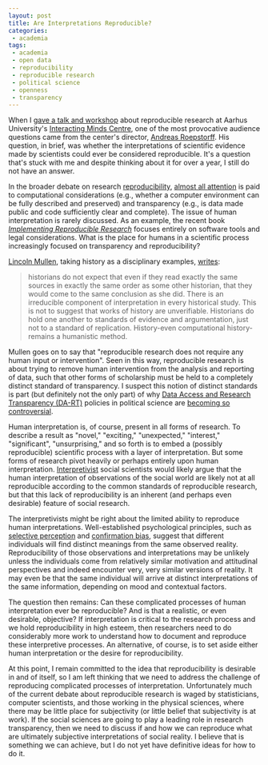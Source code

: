 ```yaml
---
layout: post
title: Are Interpretations Reproducible?
categories:
 - academia
tags:
 - academia
 - open data
 - reproducibility
 - reproducible research
 - political science
 - openness
 - transparency
---
```


When I [gave a talk and workshop](http://interactingminds.au.dk/events/single-events/artikel/reproducible-research-what-why-and-how/) about reproducible research at Aarhus University's [Interacting Minds Centre](http://interactingminds.au.dk/), one of the most provocative audience questions came from the center's director, [Andreas Roepstorff](http://pure.au.dk/portal/en/etnoroep@hum.au.dk). His question, in brief, was whether the interpretations of scientific evidence made by scientists could ever be considered reproducible. It's a question that's stuck with me and despite thinking about it for over a year, I still do not have an answer.

In the broader debate on research [reproducibility](http://thomasleeper.com/2015/05/open-science-language/), [almost all attention](http://stats.stackexchange.com/questions/14999/how-are-we-defining-reproducible-research) is paid to computational considerations (e.g., whether a computer environment can be fully described and preserved) and transparency (e.g., is data made public and code sufficiently clear and complete). The issue of human interpretation is rarely discussed. As an example, the recent book [*Implementing Reproducible Research*](https://books.google.co.uk/books?id=JcmSAwAAQBAJ&dq=reproducible+research+human+interpretation&source=gbs_navlinks_s) focuses entirely on software tools and legal considerations. What is the place for humans in a scientific process increasingly focused on transparency and reproducibility?

[Lincoln Mullen](http://lincolnmullen.com/), taking history as a disciplinary examples, [writes](http://lincolnmullen.com/projects/dh-r/reproducible.html):

> historians do not expect that even if they read exactly the same sources in exactly the same order as some other historian, that they would come to the same conclusion as she did. There is an irreducible component of interpretation in every historical study. This is not to suggest that works of history are unverifiable. Historians do hold one another to standards of evidence and argumentation, just not to a standard of replication. History-even computational history-remains a humanistic method.

Mullen goes on to say that "reproducible research does not require any human input or intervention". Seen in this way, reproducible research is about trying to remove human intervention from the analysis and reporting of data, such that other forms of scholarship must be held to a completely distinct standard of transparency. I suspect this notion of distinct standards is part (but definitely not the only part) of why [Data Access and Research Transparency (DA-RT)](http://www.dartstatement.org/) policies in political science are [becoming so controversial](http://dialogueondart.org/).

Human interpretation is, of course, present in all forms of research. To describe a result as "novel," "exciting," "unexpected," "interest," "significant", "unsurprising," and so forth is to embed a (possibly reproducible) scientific process with a layer of interpretation. But some forms of research pivot heavily or perhaps entirely upon human interpretation. [Interpretivist](https://en.wikipedia.org/wiki/Antipositivism) social scientists would likely argue that the human interpretation of observations of the social world are likely not at all reproducible according to the common standards of reproducible research, but that this lack of reproducibility is an inherent (and perhaps even desirable) feature of social research.

The interpretivists might be right about the limited ability to reproduce human interpretations. Well-established psychological principles, such as [selective perception](https://en.wikipedia.org/wiki/Selective_perception) and [confirmation bias](https://en.wikipedia.org/wiki/Confirmation_bias), suggest that different individuals will find distinct meanings from the same observed reality. Reproducibility of those observations and interpretations may be unlikely unless the individuals come from relatively similar motivation and attitudinal perspectives and indeed encounter very, very similar versions of reality. It may even be that the same individual will arrive at distinct interpretations of the same information, depending on mood and contextual factors.

The question then remains: Can these complicated processes of human interpretation ever be reproducible? And is that a realistic, or even desirable, objective? If interpretation is critical to the research process and we hold reproducibility in high esteem, then researchers need to do considerably more work to understand how to document and reproduce these interpretive processes. An alternative, of course, is to set aside either human interpretation or the desire for reproducibility. 

At this point, I remain committed to the idea that reproducibility is desirable in and of itself, so I am left thinking that we need to address the challenge of reproducing complicated processes of interpretation. Unfortunately much of the current debate about reproducible research is waged by statisticians, computer scientists, and those working in the physical sciences, where there may be little place for subjectivity (or little belief that subjectivity is at work). If the social sciences are going to play a leading role in research transparency, then we need to discuss if and how we can reproduce what are ultimately subjective interpretations of social reality. I believe that is something we can achieve, but I do not yet have definitive ideas for how to do it.
